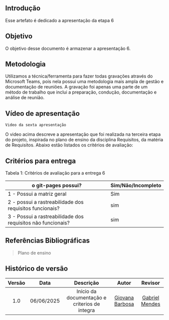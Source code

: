 ## Introdução

Esse artefato é dedicado a apresentação da etapa 6

## Objetivo

O objetivo desse documento é armazenar a apresentação 6.

## Metodologia

Utilizamos a técnica/ferramenta para fazer todas gravações através do Microsoft Teams, pois nela possui uma metodologia mais ampla de gestão e documentação de reuniões. A gravação foi apenas uma parte de um método de trabalho que inclui a preparação, condução, documentação e análise de reunião.

## Vídeo de apresentação

    Video da sexta apresentação



O video acima descreve a apresentação que foi realizada na terceira etapa do projeto, inspirada no plano de ensino da disciplina Requisitos, da matéria de Requisitos. Abaixo estão listados os critérios de avaliação:

## Critérios para entrega

Tabela 1: Critérios de avaliação para a entrega 6


| o git-pages possui?|Sim/Não/Incompleto |
|----------------|------------------------|
| 1 -  Possui a matriz geral        |Sim|
| 2 - possui a rastreabilidade dos requisitos funcionais?    |  sim|
| 3 - Possui a rastreabilidade dos requisitos não funcionais?                                                     |sim|


## Referências Bibliográficas

> Plano de ensino

## Histórico de versão

| Versão |    Data    |              Descrição              |                     Autor                     | Revisor |
| :----: | :--------: | :---------------------------------: | :-------------------------------------------: | :-----: |
|  1.0   | 06/06/2025 |       Início da documentação e criterios de integra        | [Giovana Barbosa ](https://github.com/gio221) |     [Gabriel Mendes](https://github.com/gbevi)          |




